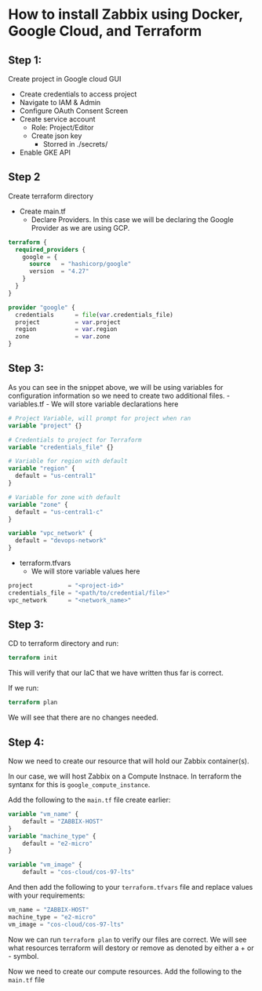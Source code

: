 <h1>How to install Zabbix using Docker, Google Cloud, and Terraform</h>

<h2>Step 1:</h2> 

Create project in Google cloud GUI
- Create credentials to access project 
- Navigate to IAM & Admin
- Configure OAuth Consent Screen
- Create service account
    - Role: Project/Editor
    - Create json key
        - Storred in ./secrets/
- Enable GKE API

<h2>Step 2</h2>

Create terraform directory 
- Create main.tf
    - Declare Providers. In this case we will be declaring the Google Provider as we are using GCP.      

```terraform
terraform {
  required_providers {
    google = {
      source   = "hashicorp/google"
      version  = "4.27"
    }
  }
}

provider "google" {
  credentials      = file(var.credentials_file)
  project          = var.project
  region           = var.region
  zone             = var.zone
}
```
<h2>Step 3:</h2>

As you can see in the snippet above, we will be using variables for configuration information so we need to create two additional files. 
    - variables.tf
        - We will store variable declarations here 

```terraform
# Project Variable, will prompt for project when ran
variable "project" {}

# Credentials to project for Terraform
variable "credentials_file" {}

# Variable for region with default 
variable "region" {
  default = "us-central1"
}

# Variable for zone with default 
variable "zone" {
  default = "us-central1-c"
}

variable "vpc_network" {
  default = "devops-network"
}
```

- terraform.tfvars
    - We will store variable values here 
```terraform
project          = "<project-id>"
credentials_file = "<path/to/credential/file>"
vpc_network      = "<network_name>"
```

<h2>Step 3:</h2>

CD to terraform directory and run:
```terraform
terraform init
```
This will verify that our IaC that we have written thus far is correct.

If we run: 
```terraform
terraform plan 
```
We will see that there are no changes needed. 

<h2>Step 4:</h2>

Now we need to create our resource that will hold our Zabbix container(s).

In our case, we will host Zabbix on a Compute Instnace. In terraform the syntanx for this is `google_compute_instance`.

Add the following to the `main.tf` file create earlier:

```terraform 
variable "vm_name" {
    default = "ZABBIX-HOST"
}
variable "machine_type" {
    default = "e2-micro"
}

variable "vm_image" {
    default = "cos-cloud/cos-97-lts"
```

And then add the following to your `terraform.tfvars` file and replace values with your requirements:

```terraform 
vm_name = "ZABBIX-HOST"
machine_type = "e2-micro"
vm_image = "cos-cloud/cos-97-lts"
```

Now we can run `terraform plan` to verify our files are correct. We will see what resources terraform will destory or remove as denoted by either a + or - symbol.

<!-- Need to create storage resources to store zabbix data -->

Now we need to create our compute resources. Add the following to the `main.tf` file 

```
